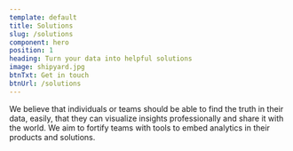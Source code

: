 ```yaml
---
template: default
title: Solutions
slug: /solutions
component: hero
position: 1
heading: Turn your data into helpful solutions
image: shipyard.jpg
btnTxt: Get in touch
btnUrl: /solutions
---
```


We believe that individuals or teams should be able to find the truth in their data, easily, that 
they can visualize insights professionally and share it with the world. We aim to fortify teams with 
tools to embed analytics in their products and solutions.
